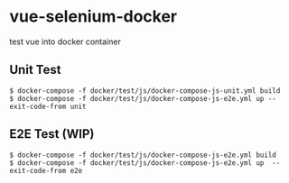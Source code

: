 # vue-selenium-docker
test vue into docker container

## Unit Test

    $ docker-compose -f docker/test/js/docker-compose-js-unit.yml build
    $ docker-compose -f docker/test/js/docker-compose-js-e2e.yml up --exit-code-from unit

## E2E Test (WIP) 

    $ docker-compose -f docker/test/js/docker-compose-js-e2e.yml build
    $ docker-compose -f docker/test/js/docker-compose-js-e2e.yml up  --exit-code-from e2e

